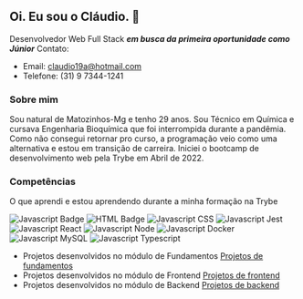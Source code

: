 ## Oi. Eu sou o Cláudio. 👋

Desenvolvedor Web Full Stack ***em busca da primeira oportunidade como Júnior***
Contato:
- Email: claudio19a@hotmail.com
- Telefone: (31) 9 7344-1241

### Sobre mim

Sou natural de Matozinhos-Mg e tenho 29 anos. Sou Técnico em Química e cursava Engenharia Bioquímica que foi interrompida durante a pandêmia. Como não consegui retornar pro curso, a programação veio como uma alternativa e estou em transição de carreira. Iniciei o bootcamp de desenvolvimento web pela Trybe em Abril de 2022.

### Competências

O que aprendi e estou aprendendo durante a minha formação na Trybe

![Javascript Badge](https://img.shields.io/badge/JavaScript-323330?style=for-the-badge&logo=javascript&logoColor=F7DF1E)
![HTML Badge](https://img.shields.io/badge/HTML5-E34F26?style=for-the-badge&logo=html5&logoColor=white)
![Javascript CSS](https://img.shields.io/badge/CSS3-1572B6?style=for-the-badge&logo=css3&logoColor=white)
![Javascript Jest](https://img.shields.io/badge/Jest-C21325?style=for-the-badge&logo=jest&logoColor=white)
![Javascript React](https://img.shields.io/badge/React-20232A?style=for-the-badge&logo=react&logoColor=61DAFB)
![Javascript Node](https://img.shields.io/badge/Node.js-339933?style=for-the-badge&logo=nodedotjs&logoColor=white)
![Javascript Docker](https://img.shields.io/badge/Docker-2CA5E0?style=for-the-badge&logo=docker&logoColor=white)
![Javascript MySQL](https://img.shields.io/badge/MySQL-005C84?style=for-the-badge&logo=mysql&logoColor=white)
![Javascript Typescript](https://img.shields.io/badge/TypeScript-007ACC?style=for-the-badge&logo=typescript&logoColor=white)

- Projetos desenvolvidos no módulo de Fundamentos [Projetos de fundamentos](https://github.com/stars/melgacoc/lists/projetos-fundamentos-trybe)<br>
- Projetos desenvolvidos no módulo de Frontend [Projetos de frontend](https://github.com/stars/melgacoc/lists/projetos-frontend-trybe)<br>
- Projetos desenvolvidos no módulo de Backend [Projetos de backend](https://github.com/stars/melgacoc/lists/projetos-backend-trybe)<br>

